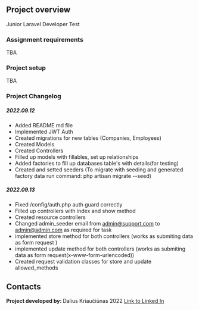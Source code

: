 
## Project overview

Junior Laravel Developer Test

### Assignment requirements
TBA

### Project setup
TBA



### Project Changelog

##### 2022.09.12

* Added README md file
* Implemented JWT Auth
* Created migrations for new tables (Companies, Employees)
* Created Models
* Created Controllers
* Filled up models with fillables, set up relationships 
* Added factories to fill up databases table's with details(for testing)
* Created and setted seeders (To migrate with seeding and generated factory data run command: php artisan migrate --seed)

##### 2022.09.13

* Fixed /config/auth.php auth guard correctly 
* Filled up controllers with index and show method
* Created resource controllers
* Changed admin_seeder email from admin@support.com to admin@admin.com as required for task 
* implemented store method for both controllers (works as submiting data as form request )
* implemented update method for both controllers (works as submiting data as form request(x-www-form-urlencoded))
* Created request validation classes for store and update allowed_methods










## Contacts
<span><strong>Project developed by: </strong> Dalius Kriaučiūnas  2022 <a href="https://www.linkedin.com/in/dalius-kriauciunas/">Link to Linked In </a></span>


